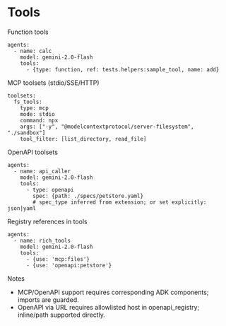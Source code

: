# Tools

Function tools

```
agents:
  - name: calc
    model: gemini-2.0-flash
    tools:
      - {type: function, ref: tests.helpers:sample_tool, name: add}
```

MCP toolsets (stdio/SSE/HTTP)

```
toolsets:
  fs_tools:
    type: mcp
    mode: stdio
    command: npx
    args: ["-y", "@modelcontextprotocol/server-filesystem", "./sandbox"]
    tool_filter: [list_directory, read_file]
```

OpenAPI toolsets

```
agents:
  - name: api_caller
    model: gemini-2.0-flash
    tools:
      - type: openapi
        spec: {path: ./specs/petstore.yaml}
        # spec_type inferred from extension; or set explicitly: json|yaml
```

Registry references in tools

```
agents:
  - name: rich_tools
    model: gemini-2.0-flash
    tools:
      - {use: 'mcp:files'}
      - {use: 'openapi:petstore'}
```

Notes

- MCP/OpenAPI support requires corresponding ADK components; imports are guarded.
- OpenAPI via URL requires allowlisted host in openapi_registry; inline/path supported directly.
